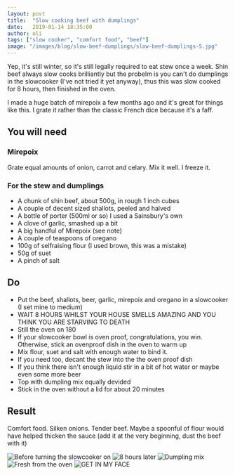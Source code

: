 ```yaml
---
layout: post
title:  "Slow cooking beef with dumplings"
date:   2019-01-14 18:35:00
author: oli
tags: ["slow cooker", "comfort food", "beef"]
image: "/images/blog/slow-beef-dumplings/slow-beef-dumplings-5.jpg"
---
```


Yep, it's still winter, so it's still legally required to eat stew once a week.  Shin beef always slow cooks brilliantly but the probelm is you can't do dumplings in the slowcooker (I've not tried it yet anyway), thus this was slow cooked for 8 hours, then finished in the oven.

I made a huge batch of mirepoix a few months ago and it's great for things like this.  I grate it rather than the classic French dice because it's a faff.


## You will need

### Mirepoix

Grate equal amounts of onion, carrot and celary.  Mix it well.  I freeze it.


### For the stew and dumplings

* A chunk of shin beef, about 500g, in rough 1 inch cubes
* A couple of decent sized shallots, peeled and halved
* A bottle of porter (500ml or so) I used a Sainsbury's own
* A clove of garlic, smashed up a bit
* A big handful of Mirepoix (see note)
* A couple of teaspoons of oregano
* 100g of selfraising flour (I used brown, this was a mistake)
* 50g of suet
* A pinch of salt

## Do

* Put the beef, shallots, beer, garlic, mirepoix and oregano in a slowcooker (I set mine to medium)
* WAIT 8 HOURS WHILST YOUR HOUSE SMELLS AMAZING AND YOU THINK YOU ARE STARVING TO DEATH
* Still the oven on 180
* If your slowcooker bowl is oven proof, congratulations, you win.  Otherwise, stick an ovenproof dish in the oven to warm up
* Mix flour, suet and salt with enough water to bind it.
* If you need too, decant the stew into the the oven proof dish 
* If you think there isn't enough liquid stir in a bit of hot water or maybe even some more beer
* Top with dumpling mix equally devided
* Stick in the oven without a lid for about 20 minutes


## Result

Comfort food.  Silken onions.  Tender beef.  Maybe a spoonful of flour would have helped thicken the sauce (add it at the very beginning, dust the beef with it)

![Before turning the slowcooker on](/images/blog/slow-beef-dumplings/slow-beef-dumplings-1.jpg)
![8 hours later](/images/blog/slow-beef-dumplings/slow-beef-dumplings-2.jpg)
![Dumpling mix](/images/blog/slow-beef-dumplings/slow-beef-dumplings-3.jpg)
![Fresh from the oven](/images/blog/slow-beef-dumplings/slow-beef-dumplings-4.jpg)
![GET IN MY FACE](/images/blog/slow-beef-dumplings/slow-beef-dumplings-5.jpg)